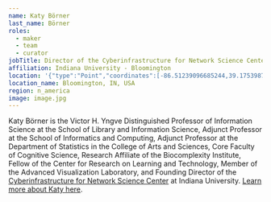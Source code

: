 ```yaml
---
name: Katy Börner
last_name: Börner
roles:
  - maker
  - team
  - curator
jobTitle: Director of the Cyberinfrastructure for Network Science Center
affiliation: Indiana University - Bloomington
location: '{"type":"Point","coordinates":[-86.51239096685244,39.17539877656838]}'
location_name: Bloomington, IN, USA
region: n_america
image: image.jpg
---
```

Katy Börner is the Victor H. Yngve Distinguished Professor of Information Science at the School of Library and Information Science, Adjunct Professor at the School of Informatics and Computing, Adjunct Professor at the Department of Statistics in the College of Arts and Sciences, Core Faculty of Cognitive Science, Research Affiliate of the Biocomplexity Institute, Fellow of the Center for Research on Learning and Technology, Member of the Advanced Visualization Laboratory, and Founding Director of the [Cyberinfrastructure for Network Science Center](http://cns.iu.edu) at Indiana University. [Learn more about Katy here](http://info.slis.indiana.edu/~katy/index.html).